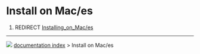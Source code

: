 # Install on Mac/es
1.  REDIRECT [Installing\_on\_Mac/es](Installing_on_Mac/es.md)



---
![](images/Right_arrow.png) [documentation index](../README.md) > Install on Mac/es
